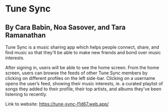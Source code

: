 # Tune Sync

## By Cara Babin, Noa Sasover, and Tara Ramanathan
Tune Sync is a music sharing app which helps people connect, share, and find music so that they'll be able to make new friends and bond over music interests.

After signing in, users will be able to see the home screen. From the home screen, users can browse the feeds of other Tune Sync members by clicking on different profiles on the left side-bar. Clicking on a username opens the user’s feed, showing their music interests, ie. a curated playlist of songs they added to their profile, their top artists, and albums they've been listening to recently.

Link to website: https://tune-sync-f1d67.web.app/
